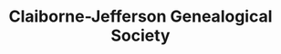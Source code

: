 ---
layout: repo
title: "Claiborne-Jefferson Genealogical Society"
id: 24121
permalink: repos/24121/
---